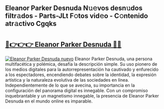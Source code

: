 ## Eleanor Parker Desnuda N𝚞𝚎vos desn𝚞dos filtr𝚊dos - Parts-JLt F𝚘tos vid𝚎o - C𝚘ntenido atr𝚊ctivo Cgqks

# <h2><a href="http://mbapch.tromn.icu/?c=Eleanor+Parker+Desnuda">🔗👉👉👉 Eleanor Parker Desnuda 🔗🔗</a></h2>

[![Eleanor Parker Desnuda nuevo](https://i.imgur.com/pEAQMta.gif)](http://mbapch.tromn.icu/?c=Eleanor+Parker+Desnuda)
Eleanor Parker Desnuda, una persona multifacética y polémica, desafía la descripción simple. Su uso pionero de los medios digitales para la autorrepresentación ha cautivado y enfurecido a los espectadores, encendiendo debates sobre la identidad, la expresión artística y la naturaleza evolutiva de las sociedades en línea. Independientemente de lo que se avecina, su importancia en la configuración del panorama digital es innegable. Con un compromiso inquebrantable y un magnetismo innegable, la presencia de Eleanor Parker Desnuda en el mundo online es imparable.
